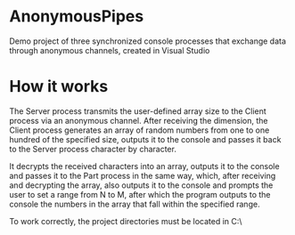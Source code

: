# AnonymousPipes
Demo project of three synchronized console processes that exchange data through anonymous channels, created in Visual Studio

# How it works
The Server process transmits the user-defined array size to the Client process via an anonymous channel. 
After receiving the dimension, the Client process generates an array of random numbers from one to one hundred of the specified size, outputs it to the console and passes it back to the Server process character by character. 

It decrypts the received characters into an array, outputs it to the console and passes it to the Part process in the same way, which, after receiving and decrypting the array, also outputs it to the console and prompts the user to set a range from N to M, after which the program outputs to the console the numbers in the array that fall within the specified range.

To work correctly, the project directories must be located in C:\
